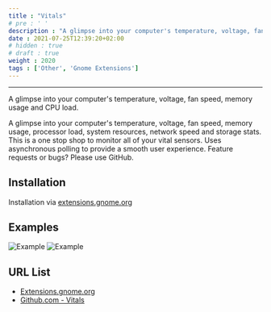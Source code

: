 ```yaml
---
title : "Vitals"
# pre : ' '
description : "A glimpse into your computer's temperature, voltage, fan speed, memory usage and CPU load."
date : 2021-07-25T12:39:20+02:00
# hidden : true
# draft : true
weight : 2020
tags : ['Other', 'Gnome Extensions']
---
```


---

A glimpse into your computer's temperature, voltage, fan speed, memory usage and CPU load.

A glimpse into your computer's temperature, voltage, fan speed, memory usage, processor load, system resources, network speed and storage stats. This is a one stop shop to monitor all of your vital sensors. Uses asynchronous polling to provide a smooth user experience. Feature requests or bugs? Please use GitHub.

## Installation

Installation via [extensions.gnome.org](https://extensions.gnome.org/extension/1460/vitals/)

## Examples

![Example](images/example.png)
![Example](images/example2.png)

## URL List

- [Extensions.gnome.org](https://extensions.gnome.org/extension/1460/vitals/)
- [Github.com - Vitals](https://github.com/corecoding/Vitals)
